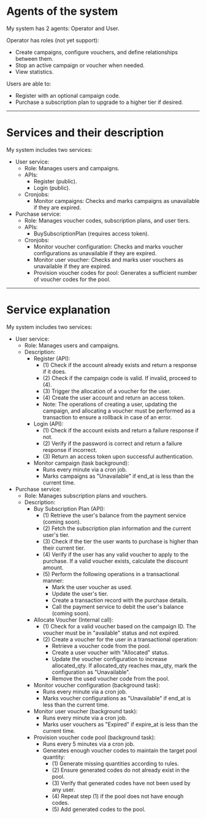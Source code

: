 # Agents of the system

My system has 2 agents: Operator and User.

Operator has roles (not yet support):
- Create campaigns, configure vouchers, and define relationships between them.
- Stop an active campaign or voucher when needed.
- View statistics.

Users are able to:
- Register with an optional campaign code.
- Purchase a subscription plan to upgrade to a higher tier if desired.

---
# Services and their description

My system includes two services:
- User service:
    - Role: Manages users and campaigns.
    - APIs:
        - Register (public).
        - Login (public).
    - Cronjobs:
        - Monitor campaigns: Checks and marks campaigns as unavailable if they are expired.
- Purchase service:
    - Role: Manages voucher codes, subscription plans, and user tiers.
    - APIs:
        - BuySubscriptionPlan (requires access token).
    - Cronjobs:
        - Monitor voucher configuration: Checks and marks voucher configurations as unavailable if they are expired.
        - Monitor user voucher: Checks and marks user vouchers as unavailable if they are expired.
        - Provision voucher codes for pool: Generates a sufficient number of voucher codes for the pool.

---
# Service explanation
My system includes two services:
- User service:
    - Role: Manages users and campaigns.
    - Description:
        - Register (API):
            - (1) Check if the account already exists and return a response if it does.
            - (2) Check if the campaign code is valid. If invalid, proceed to (4).
            - (3) Trigger the allocation of a voucher for the user.
            - (4) Create the user account and return an access token.
            - Note: The operations of creating a user, updating the campaign, and allocating a voucher must be performed as a transaction to ensure a rollback in case of an error.
        - Login (API):
            - (1) Check if the account exists and return a failure response if not.
            - (2) Verify if the password is correct and return a failure response if incorrect.
            - (3) Return an access token upon successful authentication.
        - Monitor campaign (task background):
            - Runs every minute via a cron job.
            - Marks campaigns as "Unavailable" if end_at is less than the current time.
- Purchase service:
    - Role: Manages subscription plans and vouchers.
    - Description:
        - Buy Subscription Plan (API):
            - (1) Retrieve the user's balance from the payment service (coming soon).
            - (2) Fetch the subscription plan information and the current user's tier.
            - (3) Check if the tier the user wants to purchase is higher than their current tier.
            - (4) Verify if the user has any valid voucher to apply to the purchase. If a valid voucher exists, calculate the discount amount.
            - (5) Perform the following operations in a transactional manner:
              - Mark the user voucher as used.
              - Update the user's tier.
              - Create a transaction record with the purchase details.
              - Call the payment service to debit the user's balance (coming soon).
        - Allocate Voucher (Internal call):
            - (1) Check for a valid voucher based on the campaign ID. The voucher must be in "available" status and not expired.
            - (2) Create a voucher for the user in a transactional operation:
              - Retrieve a voucher code from the pool.
              - Create a user voucher with "Allocated" status.
              - Update the voucher configuration to increase allocated_qty. If allocated_qty reaches max_qty, mark the configuration as "Unavailable".
              - Remove the used voucher code from the pool.
        - Monitor voucher configuration (background task):
            - Runs every minute via a cron job.
            - Marks voucher configurations as "Unavailable" if end_at is less than the current time.
        - Monitor user voucher (background task):
            - Runs every minute via a cron job.
            - Marks user vouchers as "Expired" if expire_at is less than the current time.
        - Provision voucher code pool (background task):
            - Runs every 5 minutes via a cron job.
            - Generates enough voucher codes to maintain the target pool quantity:
              - (1) Generate missing quantities according to rules.
              - (2) Ensure generated codes do not already exist in the pool.
              - (3) Verify that generated codes have not been used by any user.
              - (4) Repeat step (1) if the pool does not have enough codes.
              - (5) Add generated codes to the pool.